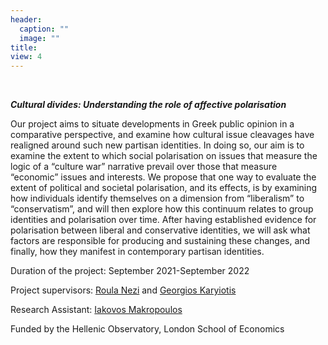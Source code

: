 ```yaml
---
header:
  caption: ""
  image: ""
title:
view: 4
---
```


<br>

**_Cultural divides: Understanding the role of affective polarisation_**

Our project aims to situate developments in Greek public opinion in a comparative perspective, and examine
how cultural issue cleavages have realigned around such new partisan identities. In doing so, our aim is to
examine the extent to which social polarisation on issues that measure the logic of a “culture war” narrative
prevail over those that measure “economic” issues and interests. We propose that one way to evaluate the
extent of political and societal polarisation, and its effects, is by examining how individuals identify themselves
on a dimension from “liberalism” to “conservatism”, and will then explore how this continuum relates to group
identities and polarisation over time. After having established evidence for polarisation between liberal and
conservative identities, we will ask what factors are responsible for producing and sustaining these changes, and
finally, how they manifest in contemporary partisan identities.

Duration of the project: September 2021-September 2022

Project supervisors: [Roula Nezi](https://www.roulanezi.com/) and [Georgios Karyiotis](https://www.gla.ac.uk/schools/socialpolitical/staff/georgioskaryotis/)

Research Assistant: [Iakovos Makropoulos](https://iakovos-makropoulos.netlify.app/)

Funded by the Hellenic Observatory, London School of Economics
